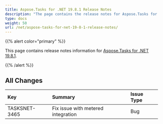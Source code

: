 ```yaml
---
title: Aspose.Tasks for .NET 19.8.1 Release Notes
description: "The page contains the release notes for Aspose.Tasks for .NET 19.8.1."
type: docs
weight: 50
url: /net/aspose-tasks-for-net-19-8-1-release-notes/
---
```


{{% alert color="primary" %}}

This page contains release notes information for [Aspose.Tasks for .NET 19.8.1](https://downloads.aspose.com/tasks/net/new-releases/aspose.tasks-for-.net-19.8.1/).

{{% /alert %}}

## **All Changes**

|**Key**|**Summary**|**Issue Type**|
| :- | :- | :- |
|TASKSNET-3465 | Fix issue with metered integration|Bug |

